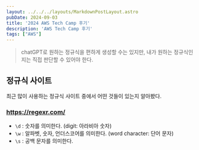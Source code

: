 ```yaml
---
layout: ../../../layouts/MarkdownPostLayout.astro
pubDate: 2024-09-03
title: '2024 AWS Tech Camp 후기'
description: 'AWS Tech Camp 후기'
tags: ["AWS"]
---
```


> chatGPT로 원하는 정규식을 편하게 생성할 수는 있지만, 내가 원하는 정규식인지는 직접 판단할 수 있어야 한다.

## 정규식 사이트

최근 많이 사용하는 정규식 사이트 중에서 어떤 것들이 있는지 알아봤다.

### https://regexr.com/





- `\d` : 숫자를 의미한다. (digit: 아라비아 숫자)
- `\w` : 알파벳, 숫자, 언더스코어를 의미한다. (word character: 단어 문자)
- `\s` : 공백 문자를 의미한다.